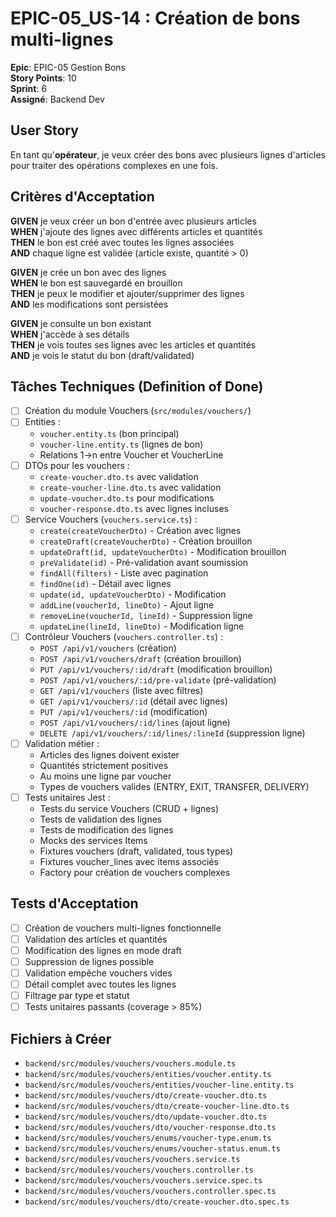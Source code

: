 # EPIC-05_US-14 : Création de bons multi-lignes

**Epic**: EPIC-05 Gestion Bons  
**Story Points**: 10  
**Sprint**: 6  
**Assigné**: Backend Dev  

## User Story

En tant qu'**opérateur**, je veux créer des bons avec plusieurs lignes d'articles pour traiter des opérations complexes en une fois.

## Critères d'Acceptation

**GIVEN** je veux créer un bon d'entrée avec plusieurs articles  
**WHEN** j'ajoute des lignes avec différents articles et quantités  
**THEN** le bon est créé avec toutes les lignes associées  
**AND** chaque ligne est validée (article existe, quantité > 0)  

**GIVEN** je crée un bon avec des lignes  
**WHEN** le bon est sauvegardé en brouillon  
**THEN** je peux le modifier et ajouter/supprimer des lignes  
**AND** les modifications sont persistées  

**GIVEN** je consulte un bon existant  
**WHEN** j'accède à ses détails  
**THEN** je vois toutes ses lignes avec les articles et quantités  
**AND** je vois le statut du bon (draft/validated)  

## Tâches Techniques (Definition of Done)

- [ ] Création du module Vouchers (`src/modules/vouchers/`)
- [ ] Entities :
  - `voucher.entity.ts` (bon principal)
  - `voucher-line.entity.ts` (lignes de bon)
  - Relations 1→n entre Voucher et VoucherLine
- [ ] DTOs pour les vouchers :
  - `create-voucher.dto.ts` avec validation
  - `create-voucher-line.dto.ts` avec validation
  - `update-voucher.dto.ts` pour modifications
  - `voucher-response.dto.ts` avec lignes incluses
- [ ] Service Vouchers (`vouchers.service.ts`) :
  - `create(createVoucherDto)` - Création avec lignes
  - `createDraft(createVoucherDto)` - Création brouillon
  - `updateDraft(id, updateVoucherDto)` - Modification brouillon
  - `preValidate(id)` - Pré-validation avant soumission
  - `findAll(filters)` - Liste avec pagination
  - `findOne(id)` - Détail avec lignes
  - `update(id, updateVoucherDto)` - Modification
  - `addLine(voucherId, lineDto)` - Ajout ligne
  - `removeLine(voucherId, lineId)` - Suppression ligne
  - `updateLine(lineId, lineDto)` - Modification ligne
- [ ] Contrôleur Vouchers (`vouchers.controller.ts`) :
  - `POST /api/v1/vouchers` (création)
  - `POST /api/v1/vouchers/draft` (création brouillon)
  - `PUT /api/v1/vouchers/:id/draft` (modification brouillon)
  - `POST /api/v1/vouchers/:id/pre-validate` (pré-validation)
  - `GET /api/v1/vouchers` (liste avec filtres)
  - `GET /api/v1/vouchers/:id` (détail avec lignes)
  - `PUT /api/v1/vouchers/:id` (modification)
  - `POST /api/v1/vouchers/:id/lines` (ajout ligne)
  - `DELETE /api/v1/vouchers/:id/lines/:lineId` (suppression ligne)
- [ ] Validation métier :
  - Articles des lignes doivent exister
  - Quantités strictement positives
  - Au moins une ligne par voucher
  - Types de vouchers valides (ENTRY, EXIT, TRANSFER, DELIVERY)
- [ ] Tests unitaires Jest :
  - Tests du service Vouchers (CRUD + lignes)
  - Tests de validation des lignes
  - Tests de modification des lignes
  - Mocks des services Items
  - Fixtures vouchers (draft, validated, tous types)
  - Fixtures voucher_lines avec items associés
  - Factory pour création de vouchers complexes

## Tests d'Acceptation

- [ ] Création de vouchers multi-lignes fonctionnelle
- [ ] Validation des articles et quantités
- [ ] Modification des lignes en mode draft
- [ ] Suppression de lignes possible
- [ ] Validation empêche vouchers vides
- [ ] Détail complet avec toutes les lignes
- [ ] Filtrage par type et statut
- [ ] Tests unitaires passants (coverage > 85%)

## Fichiers à Créer

- `backend/src/modules/vouchers/vouchers.module.ts`
- `backend/src/modules/vouchers/entities/voucher.entity.ts`
- `backend/src/modules/vouchers/entities/voucher-line.entity.ts`
- `backend/src/modules/vouchers/dto/create-voucher.dto.ts`
- `backend/src/modules/vouchers/dto/create-voucher-line.dto.ts`
- `backend/src/modules/vouchers/dto/update-voucher.dto.ts`
- `backend/src/modules/vouchers/dto/voucher-response.dto.ts`
- `backend/src/modules/vouchers/enums/voucher-type.enum.ts`
- `backend/src/modules/vouchers/enums/voucher-status.enum.ts`
- `backend/src/modules/vouchers/vouchers.service.ts`
- `backend/src/modules/vouchers/vouchers.controller.ts`
- `backend/src/modules/vouchers/vouchers.service.spec.ts`
- `backend/src/modules/vouchers/vouchers.controller.spec.ts`
- `backend/src/modules/vouchers/dto/create-voucher.dto.spec.ts`